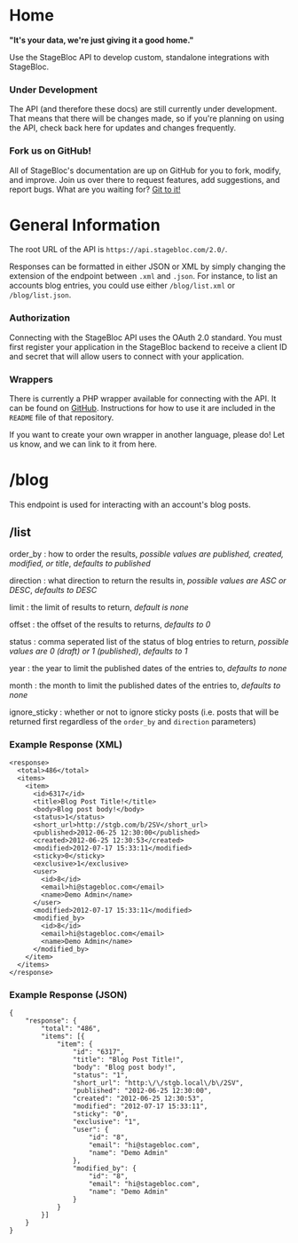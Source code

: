 # Home
**"It's your data, we're just giving it a good home."**

Use the StageBloc API to develop custom, standalone integrations with StageBloc.

### Under Development
The API (and therefore these docs) are still currently under development. That means that there will be changes made, so if you're planning on using the API, check back here for updates and changes frequently.

### Fork us on GitHub!
All of StageBloc's documentation are up on GitHub for you to fork, modify, and improve. Join us over there to request features, add suggestions, and report bugs. What are you waiting for? [Git to it!](https://github.com/stagebloc/docs)

# General Information
The root URL of the API is `https://api.stagebloc.com/2.0/`.

Responses can be formatted in either JSON or XML by simply changing the extension of the endpoint between `.xml` and `.json`. For instance, to list an accounts blog entries, you could use either `/blog/list.xml` or `/blog/list.json`.



### Authorization
Connecting with the StageBloc API uses the OAuth 2.0 standard. You must first register your application in the StageBloc backend to receive a client ID and secret that will allow users to connect with your application.

### Wrappers
There is currently a PHP wrapper available for connecting with the API. It can be found on [GitHub](https://github.com/stagebloc/php-stagebloc-api). Instructions for how to use it are included in the `README` file of that repository.

If you want to create your own wrapper in another language, please do! Let us know, and we can link to it from here.

# /blog
This endpoint is used for interacting with an account's blog posts.

## /list
order_by
:	how to order the results, _possible values are published, created, modified, or title_, *defaults to published*

direction
:	what direction to return the results in, _possible values are ASC or DESC_, *defaults to DESC*

limit
:	the limit of results to return, *default is none*

offset
:	the offset of the results to returns, *defaults to 0*

status
:	comma seperated list of the status of blog entries to return, _possible values are 0 (draft) or 1 (published)_, *defaults to 1*

year
:	the year to limit the published dates of the entries to, *defaults to none*

month
:	the month to limit the published dates of the entries to, *defaults to none*

ignore_sticky
:	whether or not to ignore sticky posts (i.e. posts that will be returned first regardless of the `order_by` and `direction` parameters)

### Example Response (XML)
    <response>
      <total>486</total>
      <items>
        <item>
          <id>6317</id>
          <title>Blog Post Title!</title>
          <body>Blog post body!</body>
          <status>1</status>
          <short_url>http://stgb.com/b/2SV</short_url>
          <published>2012-06-25 12:30:00</published>
          <created>2012-06-25 12:30:53</created>
          <modified>2012-07-17 15:33:11</modified>
          <sticky>0</sticky>
          <exclusive>1</exclusive>
          <user>
            <id>8</id>
            <email>hi@stagebloc.com</email>
            <name>Demo Admin</name>
          </user>
          <modified>2012-07-17 15:33:11</modified>
          <modified_by>
            <id>8</id>
            <email>hi@stagebloc.com</email>
            <name>Demo Admin</name>
          </modified_by>
        </item>
      </items>
    </response>
    
### Example Response (JSON)
    {
        "response": {
            "total": "486",
            "items": [{
                "item": {
                    "id": "6317",
                    "title": "Blog Post Title!",
                    "body": "Blog post body!",
                    "status": "1",
                    "short_url": "http:\/\/stgb.local\/b\/2SV",
                    "published": "2012-06-25 12:30:00",
                    "created": "2012-06-25 12:30:53",
                    "modified": "2012-07-17 15:33:11",
                    "sticky": "0",
                    "exclusive": "1",
                    "user": {
                        "id": "8",
                        "email": "hi@stagebloc.com",
                        "name": "Demo Admin"
                    },
                    "modified_by": {
                        "id": "8",
                        "email": "hi@stagebloc.com",
                        "name": "Demo Admin"
                    }
                }
            }]
        }
    }